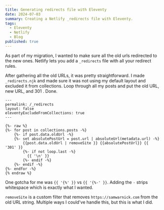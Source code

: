 ```yaml
---
title: Generating redirects file with Eleventy
date: 2024-07-03
summary: Creating a Netlify _redirects file with Eleventy.
tags:
  - Eleventy
  - Netlify
  - Blog
published: true
---
```

As part of my migration, I wanted to make sure all the old urls redirected to the new ones. Netlify lets you add a `_redirects` file with all your redirect rules.

After gathering all the old URLs, it was pretty straightforward. I made `_redirects.njk` and made sure it was not using my default layout and excluded it from collections. Loop through all my posts and put the old URL, new URL, and 301 . Done.

```jinja
---
permalink: /_redirects
layout: false
eleventyExcludeFromCollections: true
---

{%- raw %}
{%- for post in collections.posts -%}
	{%- if post.data.oldUrl -%}
	{%- set absolutePostUrl = post.url | absoluteUrl(metadata.url) -%}
		{{post.data.oldUrl | removeSite }} {{absolutePostUrl}} {{ '301' }}
		{%- if not loop.last -%}
		  {{ '\n' }}
		{%- endif -%}
	{%- endif -%}
{%- endfor -%}
{% endraw %}
```

One gotcha for me was `{{ '{%' }}` vs `{{ '{%-' }}`. Adding the `-` strips whitespace which is exactly what I wanted.

`removeSite`  is a custom filter that removes `https://samwarnick.com` from the old URL string. Multiple ways I could've handle this, but this is what I did.
